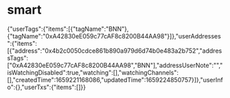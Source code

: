 # smart
{"userTags":{"items":[{"tagName":"BNN"},{"tagName":"0xA42830eE059c77cAF8c8200B44AA98"}]},"userAddresses":{"items":[{"address":"0x4b2c0050cdce861b890a979d6d74b0e483a2b752","addressTags":["0xA42830eE059c77cAF8c8200B44AA98","BNN"],"addressUserNote":"","isWatchingDisabled":true,"watching":[],"watchingChannels":[],"createdTime":1659221168086,"updatedTime":1659224850757}]},"userInfo":{},"userTxs":{"items":[]}}
